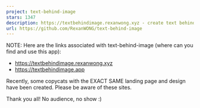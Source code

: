 ```yaml
---
project: text-behind-image
stars: 1347
description: https://textbehindimage.rexanwong.xyz - create text behind image designs easily
url: https://github.com/RexanWONG/text-behind-image
---
```


NOTE: Here are the links associated with text-behind-image (where can you find and use this app):

-   https://textbehindimage.rexanwong.xyz
-   https://textbehindimage.app

Recently, some copycats with the EXACT SAME landing page and design have been created. Please be aware of these sites.

Thank you all! No audience, no show :)
